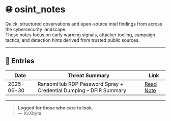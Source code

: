 # 🌐 osint_notes

Quick, structured observations and open-source intel findings from across the cybersecurity landscape.  
These notes focus on early warning signals, attacker tooling, campaign tactics, and detection hints derived from trusted public sources.

---

## 📄 Entries

| Date       | Threat Summary                                                        | Link                                                       |
|------------|------------------------------------------------------------------------|------------------------------------------------------------|
| 2025-06-30 | RansomHub RDP Password Spray + Credential Dumping – DFIR Summary      | [Read Note](ransomhub_password_spray_rdp.md)               |

---

> **Logged for those who care to look.**  
> — KvXbyte
